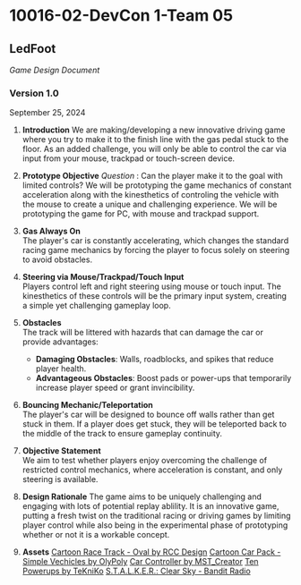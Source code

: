 # 10016-02-DevCon 1-Team 05

## **LedFoot**

*Game Design Document*

### Version 1.0

September 25, 2024

1. **Introduction**
   We are making/developing a new innovative driving game where you try to make it to the finish line with the gas pedal stuck to the floor.  As an added challenge, you will only be able to control the car via input from your mouse, trackpad or touch-screen device.

2. **Prototype Objective**
   *Question* : Can the player make it to the goal with limited controls?
   We will be prototyping the game mechanics of constant acceleration along with the kinesthetics of controling the vehicle with the mouse to create a unique and challenging experience.
   We will be prototyping the game for PC, with mouse and trackpad support.

3. **Gas Always On**   
   The player's car is constantly accelerating, which changes the standard racing game mechanics by forcing the player to focus solely on steering to avoid obstacles.

4. **Steering via Mouse/Trackpad/Touch Input**     
   Players control left and right steering using mouse or touch input. The kinesthetics of these controls will be the primary input system, creating a simple yet challenging gameplay loop.

5. **Obstacles**     
   The track will be littered with hazards that can damage the car or provide advantages:
     - **Damaging Obstacles**: Walls, roadblocks, and spikes that reduce player health.
     - **Advantageous Obstacles**: Boost pads or power-ups that temporarily increase player speed or grant invincibility.

6. **Bouncing Mechanic/Teleportation**     
   The player's car will be designed to bounce off walls rather than get stuck in them. If a player does get stuck, they will be teleported back to the middle of the track to ensure gameplay continuity.

7. **Objective Statement**  
   We aim to test whether players enjoy overcoming the challenge of restricted control mechanics, where acceleration is constant, and only steering is available. 

8. **Design Rationale**
   The game aims to be uniquely challenging and engaging with lots of potential replay ablility.
   It is an innovative game, putting a fresh twist on the traditional racing or driving games by limiting player control while also being in the experimental phase of prototyping whether or not it is a workable concept.

9. **Assets**
    [Cartoon Race Track - Oval by RCC Design](https://assetstore.unity.com/packages/3d/environments/roadways/cartoon-race-track-oval-175061)
    [Cartoon Car Pack - Simple Vechicles by OlyPoly](https://assetstore.unity.com/packages/3d/vehicles/land/free-cartoon-car-pack-simple-vehicles-282425)
    [Car Controller by MST_Creator](https://assetstore.unity.com/packages/templates/packs/car-controller-202269)
    [Ten Powerups by TeKniKo](https://assetstore.unity.com/packages/3d/props/ten-power-ups-217666)
[S.T.A.L.K.E.R.: Clear Sky - Bandit Radio](https://www.youtube.com/watch?v=j_podzD4cSA)

